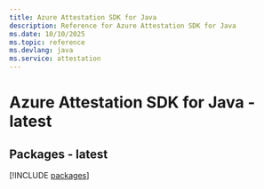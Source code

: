 ```yaml
---
title: Azure Attestation SDK for Java
description: Reference for Azure Attestation SDK for Java
ms.date: 10/10/2025
ms.topic: reference
ms.devlang: java
ms.service: attestation
---
```

# Azure Attestation SDK for Java - latest
## Packages - latest
[!INCLUDE [packages](attestation-index.md)]